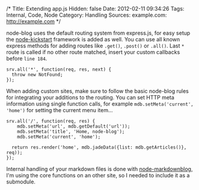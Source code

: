 /*
 Title: Extending app.js
 Hidden: false
 Date: 2012-02-11 09:34:26
 Tags: Internal, Code, Node
 Category: Handling
 Sources:
   example.com: http://example.com 
*/

node-blog uses the default routing system from express.js, for easy setup the [node-kickstart](http://semu.mp/node-kickstart.html) framework is added as well. You can use all known express methods for adding routes like `.get()`, `.post()` or `.all()`. Last `*` route is called if no other route matched, insert your custom callbacks before `line 184`.

    srv.all('*', function(req, res, next) {
      throw new NotFound;
    });
    
When adding custom sites, make sure to follow the basic node-blog rules for integrating your additions to the routing. You can set HTTP meta information using single function calls, for example `mdb.setMeta('current', 'home')` for setting the current menu item…

    srv.all('/', function(req, res) {
        mdb.setMeta('url', mdb.getDefault('url'));
    	mdb.setMeta('title', 'Home, node-blog');
        mdb.setMeta('current', 'home');
    
      return res.render('home', mdb.jadeData({list: mdb.getArticles()}, req));
    });
    
Internal handling of your markdown files is done with [node-markdownblog](http://github.com/semu/node-markdownblog), I'm using the core functions on an other site, so I needed to include it as a submodule.